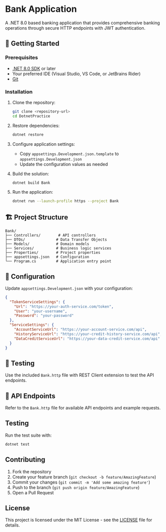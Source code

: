 # Bank Application

A .NET 8.0 based banking application that provides comprehensive banking operations through secure HTTP endpoints with JWT authentication.

## 🚀 Getting Started

### Prerequisites

- [.NET 8.0 SDK](https://dotnet.microsoft.com/download/dotnet/8.0) or later
- Your preferred IDE (Visual Studio, VS Code, or JetBrains Rider)
- [Git](https://git-scm.com/)

### Installation

1. Clone the repository:
   ```bash
   git clone <repository-url>
   cd DotnetPractice
   ```

2. Restore dependencies:
   ```bash
   dotnet restore
   ```

3. Configure application settings:
   - Copy `appsettings.Development.json.template` to `appsettings.Development.json`
   - Update the configuration values as needed

4. Build the solution:
   ```bash
   dotnet build Bank
   ```

5. Run the application:
   ```bash
   dotnet run --launch-profile https --project Bank
   ```

## 🏗️ Project Structure

```
Bank/
├── Controllers/        # API controllers
├── DTOs/              # Data Transfer Objects
├── Models/            # Domain models
├── Services/          # Business logic services
├── Properties/        # Project properties
├── appsettings.json   # Configuration
└── Program.cs         # Application entry point
```

## 🔧 Configuration

Update `appsettings.Development.json` with your configuration:

```json
{
  "TokenServiceSettings": {
    "Url": "https://your-auth-service.com/token",
    "User": "your-username",
    "Password": "your-password"
  },
  "ServiceSettings": {
    "AccountServiceUrl": "https://your-account-service.com/api",
    "HistoryServiceUrl": "https://your-credit-history-service.com/api",
    "DataCreditServiceUrl": "https://your-data-credit-service.com/api"
  }
}
```

## 🧪 Testing

Use the included `Bank.http` file with REST Client extension to test the API endpoints.

## 📄 API Endpoints

Refer to the `Bank.http` file for available API endpoints and example requests.

## Testing

Run the test suite with:
```bash
dotnet test
```

## Contributing

1. Fork the repository
2. Create your feature branch (`git checkout -b feature/AmazingFeature`)
3. Commit your changes (`git commit -m 'Add some amazing feature'`)
4. Push to the branch (`git push origin feature/AmazingFeature`)
5. Open a Pull Request

## License

This project is licensed under the MIT License - see the [LICENSE](LICENSE) file for details.
